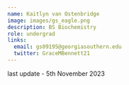 ```yaml
---
name: Kaitlyn van Ostenbridge
image: images/gs_eagle.png
description: BS Biochemistry
role: undergrad
links:
  email: gs09195@georgiasouthern.edu
  twitter: GraceMBennett21
---
```


last update - 5th November 2023
